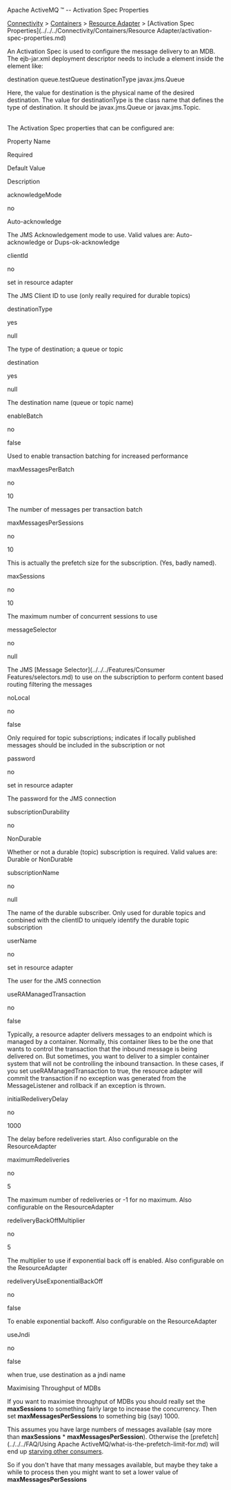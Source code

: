 Apache ActiveMQ ™ -- Activation Spec Properties 

[Connectivity](../../../connectivity.md) > [Containers](../../../Connectivity/containers.md) > [Resource Adapter](../../../Connectivity/Containers/resource-adapter.md) > [Activation Spec Properties](../../../Connectivity/Containers/Resource Adapter/activation-spec-properties.md)


An Activation Spec is used to configure the message delivery to an MDB. The ejb-jar.xml deployment descriptor needs to include a <activation-config> element inside the <message-driven> element like:

<activation-config>
    <activation-config-property>
       <activation-config-property-name>destination</activation-config-property-name>
       <activation-config-property-value>queue.testQueue</activation-config-property-value>
    </activation-config-property>
    <activation-config-property>
       <activation-config-property-name>destinationType</activation-config-property-name>
       <activation-config-property-value>javax.jms.Queue</activation-config-property-value>
    </activation-config-property>
</activation-config>

Here, the value for destination is the physical name of the desired destination. The value for destinationType is the class name that defines the type of destination. It should be javax.jms.Queue or javax.jms.Topic.  
 

The Activation Spec properties that can be configured are:

Property Name

Required

Default Value

Description

acknowledgeMode

no

Auto-acknowledge

The JMS Acknowledgement mode to use. Valid values are: Auto-acknowledge or Dups-ok-acknowledge

clientId

no

set in resource adapter

The JMS Client ID to use (only really required for durable topics)

destinationType

yes

null

The type of destination; a queue or topic

destination

yes

null

The destination name (queue or topic name)

enableBatch

no

false

Used to enable transaction batching for increased performance

maxMessagesPerBatch

no

10

The number of messages per transaction batch

maxMessagesPerSessions

no

10

This is actually the prefetch size for the subscription. (Yes, badly named).

maxSessions

no

10

The maximum number of concurrent sessions to use

messageSelector

no

null

The JMS [Message Selector](../../../Features/Consumer Features/selectors.md) to use on the subscription to perform content based routing filtering the messages

noLocal

no

false

Only required for topic subscriptions; indicates if locally published messages should be included in the subscription or not

password

no

set in resource adapter

The password for the JMS connection

subscriptionDurability

no

NonDurable

Whether or not a durable (topic) subscription is required. Valid values are: Durable or NonDurable

subscriptionName

no

null

The name of the durable subscriber. Only used for durable topics and combined with the clientID to uniquely identify the durable topic subscription

userName

no

set in resource adapter

The user for the JMS connection

useRAManagedTransaction

no

false

Typically, a resource adapter delivers messages to an endpoint which is managed by a container. Normally, this container likes to be the one that wants to control the transaction that the inbound message is being delivered on. But sometimes, you want to deliver to a simpler container system that will not be controlling the inbound transaction. In these cases, if you set useRAManagedTransaction to true, the resource adapter will commit the transaction if no exception was generated from the MessageListener and rollback if an exception is thrown.

initialRedeliveryDelay

no

1000

The delay before redeliveries start. Also configurable on the ResourceAdapter

maximumRedeliveries

no

5

The maximum number of redeliveries or -1 for no maximum. Also configurable on the ResourceAdapter

redeliveryBackOffMultiplier

no

5

The multiplier to use if exponential back off is enabled. Also configurable on the ResourceAdapter

redeliveryUseExponentialBackOff

no

false

To enable exponential backoff. Also configurable on the ResourceAdapter

useJndi

no

false

when true, use destination as a jndi name

Maximising Throughput of MDBs

If you want to maximise throughput of MDBs you should really set the **maxSessions** to something fairly large to increase the concurrency. Then set **maxMessagesPerSessions** to something big (say) 1000.

This assumes you have large numbers of messages available (say more than **maxSessions** \* **maxMessagesPerSession**). Otherwise the [prefetch](../../../FAQ/Using Apache ActiveMQ/what-is-the-prefetch-limit-for.md) will end up [starving other consumers](../../../FAQ/Errors/i-do-not-receive-messages-in-my-second-consumer.md).

So if you don't have that many messages available, but maybe they take a while to process then you might want to set a lower value of **maxMessagesPerSessions**

